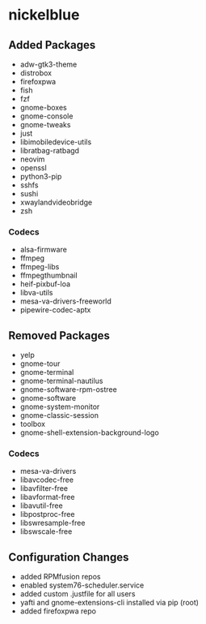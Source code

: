 # nickelblue

## Added Packages
- adw-gtk3-theme
- distrobox
- firefoxpwa
- fish
- fzf 
- gnome-boxes
- gnome-console
- gnome-tweaks
- just
- libimobiledevice-utils
- libratbag-ratbagd
- neovim
- openssl
- python3-pip
- sshfs
- sushi
- xwaylandvideobridge
- zsh

### Codecs
- alsa-firmware 
- ffmpeg
- ffmpeg-libs
- ffmpegthumbnail
- heif-pixbuf-loa
- libva-utils
- mesa-va-drivers-freeworld
- pipewire-codec-aptx

## Removed Packages
- yelp
- gnome-tour
- gnome-terminal
- gnome-terminal-nautilus
- gnome-software-rpm-ostree
- gnome-software
- gnome-system-monitor
- gnome-classic-session
- toolbox
- gnome-shell-extension-background-logo 

### Codecs
- mesa-va-drivers 
- libavcodec-free 
- libavfilter-free 
- libavformat-free 
- libavutil-free
- libpostproc-free 
- libswresample-free
- libswscale-free

## Configuration Changes
- added RPMfusion repos
- enabled system76-scheduler.service
- added custom .justfile for all users
- yafti and gnome-extensions-cli installed via pip (root)
- added firefoxpwa repo